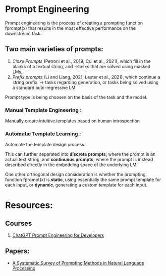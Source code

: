 # Prompt Engineering 

Prompt engineering is the process of creating a prompting function fprompt(x) that results in the most effective
performance on the downstream task.

## Two main varieties of prompts: 
1. *Cloze Prompts* (Petroni et al., 2019; Cui et al., 2021), which fill in the blanks of a textual string, and ->tasks that are solved using masked LMs,
2. *Prefix prompts* (Li and Liang, 2021; Lester et al., 2021), which continue a string prefix. -> tasks regarding generation, or tasks being solved using a standard auto-regressive LM

Prompt type is being choosen on the basis of the task and the model.

### Manual Template Engineering :

Manually create intuitive templates based on human introspection

### Automatic Template Learning :

Automate the template design process. 

This can further separated into **discrete prompts**, where the prompt is an actual text string, and **continuous prompts**, where the prompt is instead described directly in the embedding space of the underlying LM.

One other orthogonal design consideration is whether the prompting function fprompt(x) is **static**, using essentially the same prompt template for each input, or **dynamic**, generating a custom template for each input. 


# Resources:

## Courses 

1. [ChatGPT Prompt Engineering for Developers](https://www.deeplearning.ai/short-courses/chatgpt-prompt-engineering-for-developers/)

## Papers:
* [A Systematic Survey of Prompting Methods in Natural Language Processing ](https://arxiv.org/pdf/2107.13586.pdf)


